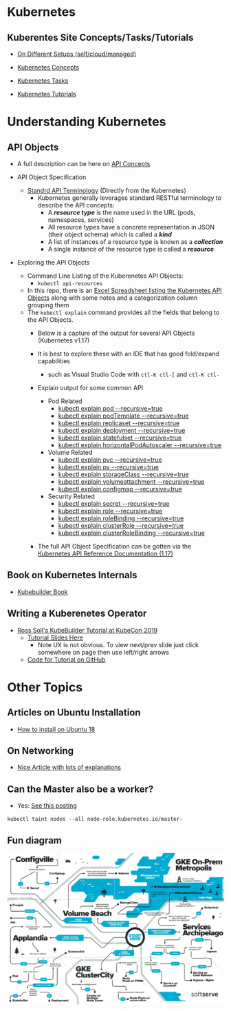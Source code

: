 # Kubernetes

## Kuberentes Site Concepts/Tasks/Tutorials

* [On Different Setups (self/cloud/managed)](https://kubernetes.io/docs/setup/)

* [Kubernetes Concepts](https://kubernetes.io/docs/concepts/)

* [Kubernetes Tasks](https://kubernetes.io/docs/tasks/)

* [Kubernetes Tutorials](https://kubernetes.io/docs/tutorials/)

# Understanding Kubernetes 

## API Objects 

* A full description can be here on [API Concepts](ttps://kubernetes.io/docs/reference/using-api/api-concepts/)


* API Object Specification
    *  [Standrd API Terminology](https://kubernetes.io/docs/reference/using-api/api-concepts/#standard-api-terminology) (Directly from the Kubernetes)
        * Kubernetes generally leverages standard RESTful terminology to describe the API concepts:
            * A ___resource type___ is the name used in the URL (pods, namespaces, services)
            * All resource types have a concrete representation in JSON (their object schema) which is called a ___kind___
            * A list of instances of a resource type is known as a ___collection___
            * A single instance of the resource type is called a ___resource___

* Exploring the API Objects
    * Command Line Listing of the Kuberenetes API Objects:
        * ```kubectl api-resources```
    * In this repo, there is an [Excel Spreadsheet listing the Kubernetes API Objects](Kubernetes-API-Objects.xlsx) along with some notes and a categorization column grouping them
    * The ```kubectl explain``` command provides all the fields that belong to the API Objects.  
        * Below is a capture of the output for several API Objects (Kubernetes v1.17)

        * It is best to explore these with an IDE  that has good fold/expand capabilities 
            * such as Visual Studio Code with  ```ctl-K ctl-[``` and ```ctl-K ctl-``` 
        * Explain output for some common API
            * Pod Related
                * [kubectl explain pod --recursive=true](pod.api)
                * [kubectl explain podTemplate --recursive=true](podTemplate.api)
                * [kubectl explain replicaset --recursive=true](replicaset.api)
                * [kubectl explain deployment --recursive=true](deployment.api)
                * [kubectl explain statefulset --recursive=true](statefulset.api)
                * [kubectl explain horizontalPodAutoscaler --recursive=true](horizontalPodAutoscaler.api)
            * Volume Related
                * [kubectl explain pvc --recursive=true](pvc.api)
                * [kubectl explain pv --recursive=true](pv.api)
                * [kubectl explain storageClass --recursive=true](storageClass.api)
                * [kubectl explain volumeattachment --recursive=true](volumeattachment.api)
                * [kubectl explain configmap --recursive=true](configmap.api)
            * Security Related
               * [kubectl explain secret --recursive=true](secret.api)
               * [kubectl explain role --recursive=true](role.api)
               * [kubectl explain roleBinding --recursive=true](roleBinding.api)
               * [kubectl explain clusterRole --recursive=true](clusterRole.api)
               * [kubectl explain clusterRoleBinding --recursive=true](clusterRoleBinding.api)
               

        * The full API Object Specification can be gotten via the [Kubernetes API Reference Documentation (1.17)](https://kubernetes.io/docs/reference/generated/kubernetes-api/v1.17/)

## Book on Kubernetes Internals 

* [Kubebuilder Book](https://kubebuilder.io/)

## Writing a Kuberenetes Operator
* [Ross Soll's KubeBuilder Tutorial at KubeCon 2019](https://youtu.be/KBTXBUVNF2I?list=PLj6h78yzYM2NDs-iu8WU5fMxINxHXlien)
    * [Tutorial Slides Here](https://pres.metamagical.dev/kubecon-us-2019/)
        * Note UX is not obvious. To view next/prev slide just click somewhere on page then use left/right arrows
    * [Code for Tutorial on GitHub](https://github.com/DirectXMan12/kubebuilder-workshops/tree/kubecon-us-2019)

# Other Topics

## Articles on Ubuntu Installation

*  [How to install on Ubuntu 18](https://geekflare.com/install-kubernetes-on-ubuntu/)

## On Networking

* [Nice Article with lots of explanations](https://rancher.com/blog/2019/2019-03-21-comparing-kubernetes-cni-providers-flannel-calico-canal-and-weave/)

## Can the Master also be a worker?
* Yes: [See this posting](https://stackoverflow.com/questions/43147941/allow-scheduling-of-pods-on-kubernetes-master)
```
kubectl taint nodes --all node-role.kubernetes.io/master-
```

## Fun diagram

![SoftServe Kubernetes](Kubernetes-Softserve.jpg "Cloning a VM")
